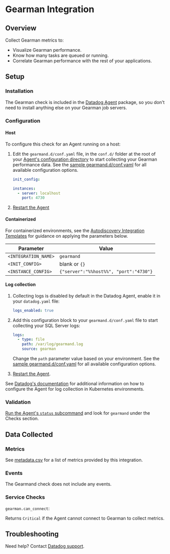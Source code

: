 # Gearman Integration

## Overview

Collect Gearman metrics to:

- Visualize Gearman performance.
- Know how many tasks are queued or running.
- Correlate Gearman performance with the rest of your applications.

## Setup

### Installation

The Gearman check is included in the [Datadog Agent][2] package, so you don't need to install anything else on your Gearman job servers.

### Configuration

<!-- xxx tabs xxx -->
<!-- xxx tab "Host" xxx -->

#### Host

To configure this check for an Agent running on a host:

1. Edit the `gearmand.d/conf.yaml` file, in the `conf.d/` folder at the root of your [Agent's configuration directory][3] to start collecting your Gearman performance data. See the [sample gearmand.d/conf.yaml][4] for all available configuration options.

   ```yaml
   init_config:

   instances:
     - server: localhost
       port: 4730
   ```

2. [Restart the Agent][5]

<!-- xxz tab xxx -->
<!-- xxx tab "Containerized" xxx -->

#### Containerized

For containerized environments, see the [Autodiscovery Integration Templates][1] for guidance on applying the parameters below.

| Parameter            | Value                                  |
| -------------------- | -------------------------------------- |
| `<INTEGRATION_NAME>` | `gearmand`                             |
| `<INIT_CONFIG>`      | blank or `{}`                          |
| `<INSTANCE_CONFIG>`  | `{"server":"%%host%%", "port":"4730"}` |

<!-- xxz tab xxx -->
<!-- xxz tabs xxx -->

#### Log collection

1. Collecting logs is disabled by default in the Datadog Agent, enable it in your `datadog.yaml` file:

    ```yaml
    logs_enabled: true
    ```

2. Add this configuration block to your `gearmand.d/conf.yaml` file to start collecting your SQL Server logs:

    ```yaml
    logs:
      - type: file
        path: /var/log/gearmand.log
        source: gearman
    ```

    Change the `path` parameter value based on your environment. See the [sample gearmand.d/conf.yaml][4] for all available configuration options.

3. [Restart the Agent][5].

See [Datadog's documentation][9] for additional information on how to configure the Agent for log collection in Kubernetes environments.

### Validation

[Run the Agent's `status` subcommand][6] and look for `gearmand` under the Checks section.

## Data Collected

### Metrics

See [metadata.csv][7] for a list of metrics provided by this integration.

### Events

The Gearmand check does not include any events.

### Service Checks

`gearman.can_connect`:

Returns `Critical` if the Agent cannot connect to Gearman to collect metrics.

## Troubleshooting

Need help? Contact [Datadog support][8].

[1]: https://docs.datadoghq.com/agent/kubernetes/integrations/
[2]: https://app.datadoghq.com/account/settings#agent
[3]: https://docs.datadoghq.com/agent/guide/agent-configuration-files/#agent-configuration-directory
[4]: https://github.com/DataDog/integrations-core/blob/master/gearmand/datadog_checks/gearmand/data/conf.yaml.example
[5]: https://docs.datadoghq.com/agent/guide/agent-commands/#start-stop-and-restart-the-agent
[6]: https://docs.datadoghq.com/agent/guide/agent-commands/#agent-status-and-information
[7]: https://github.com/DataDog/integrations-core/blob/master/gearmand/metadata.csv
[8]: https://docs.datadoghq.com/help/
[9]: https://docs.datadoghq.com/agent/kubernetes/log/
